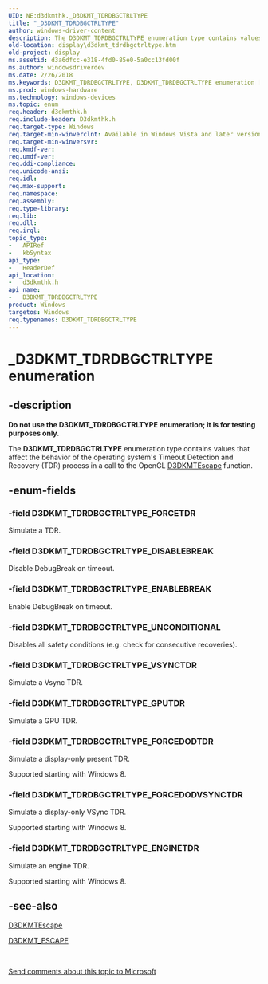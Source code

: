 ```yaml
---
UID: NE:d3dkmthk._D3DKMT_TDRDBGCTRLTYPE
title: "_D3DKMT_TDRDBGCTRLTYPE"
author: windows-driver-content
description: The D3DKMT_TDRDBGCTRLTYPE enumeration type contains values that affect the behavior of the operating system's Timeout Detection and Recovery (TDR) process in a call to the OpenGL D3DKMTEscape function.
old-location: display\d3dkmt_tdrdbgctrltype.htm
old-project: display
ms.assetid: d3a6dfcc-e318-4fd0-85e0-5a0cc13fd00f
ms.author: windowsdriverdev
ms.date: 2/26/2018
ms.keywords: D3DKMT_TDRDBGCTRLTYPE, D3DKMT_TDRDBGCTRLTYPE enumeration [Display Devices], D3DKMT_TDRDBGCTRLTYPE_DISABLEBREAK, D3DKMT_TDRDBGCTRLTYPE_ENABLEBREAK, D3DKMT_TDRDBGCTRLTYPE_ENGINETDR, D3DKMT_TDRDBGCTRLTYPE_FORCEDODTDR, D3DKMT_TDRDBGCTRLTYPE_FORCEDODVSYNCTDR, D3DKMT_TDRDBGCTRLTYPE_FORCETDR, D3DKMT_TDRDBGCTRLTYPE_GPUTDR, D3DKMT_TDRDBGCTRLTYPE_UNCONDITIONAL, D3DKMT_TDRDBGCTRLTYPE_VSYNCTDR, OpenGL_Structs_7c8128ed-aa43-4943-bc1f-948da6163316.xml, _D3DKMT_TDRDBGCTRLTYPE, d3dkmthk/D3DKMT_TDRDBGCTRLTYPE, d3dkmthk/D3DKMT_TDRDBGCTRLTYPE_DISABLEBREAK, d3dkmthk/D3DKMT_TDRDBGCTRLTYPE_ENABLEBREAK, d3dkmthk/D3DKMT_TDRDBGCTRLTYPE_ENGINETDR, d3dkmthk/D3DKMT_TDRDBGCTRLTYPE_FORCEDODTDR, d3dkmthk/D3DKMT_TDRDBGCTRLTYPE_FORCEDODVSYNCTDR, d3dkmthk/D3DKMT_TDRDBGCTRLTYPE_FORCETDR, d3dkmthk/D3DKMT_TDRDBGCTRLTYPE_GPUTDR, d3dkmthk/D3DKMT_TDRDBGCTRLTYPE_UNCONDITIONAL, d3dkmthk/D3DKMT_TDRDBGCTRLTYPE_VSYNCTDR, display.d3dkmt_tdrdbgctrltype
ms.prod: windows-hardware
ms.technology: windows-devices
ms.topic: enum
req.header: d3dkmthk.h
req.include-header: D3dkmthk.h
req.target-type: Windows
req.target-min-winverclnt: Available in Windows Vista and later versions of the Windows operating systems.
req.target-min-winversvr: 
req.kmdf-ver: 
req.umdf-ver: 
req.ddi-compliance: 
req.unicode-ansi: 
req.idl: 
req.max-support: 
req.namespace: 
req.assembly: 
req.type-library: 
req.lib: 
req.dll: 
req.irql: 
topic_type:
-	APIRef
-	kbSyntax
api_type:
-	HeaderDef
api_location:
-	d3dkmthk.h
api_name:
-	D3DKMT_TDRDBGCTRLTYPE
product: Windows
targetos: Windows
req.typenames: D3DKMT_TDRDBGCTRLTYPE
---
```


# _D3DKMT_TDRDBGCTRLTYPE enumeration


## -description


<b>Do not use the D3DKMT_TDRDBGCTRLTYPE enumeration; it is for testing purposes only.</b>

The <b>D3DKMT_TDRDBGCTRLTYPE</b> enumeration type contains values that affect the behavior of the operating system's Timeout Detection and Recovery (TDR) process in a call to the OpenGL <a href="https://msdn.microsoft.com/library/windows/hardware/ff546940">D3DKMTEscape</a> function.


## -enum-fields




### -field D3DKMT_TDRDBGCTRLTYPE_FORCETDR

Simulate a TDR.


### -field D3DKMT_TDRDBGCTRLTYPE_DISABLEBREAK

Disable DebugBreak on timeout.


### -field D3DKMT_TDRDBGCTRLTYPE_ENABLEBREAK

Enable DebugBreak on timeout.


### -field D3DKMT_TDRDBGCTRLTYPE_UNCONDITIONAL

Disables all safety conditions (e.g. check for consecutive recoveries).


### -field D3DKMT_TDRDBGCTRLTYPE_VSYNCTDR

Simulate a Vsync TDR.


### -field D3DKMT_TDRDBGCTRLTYPE_GPUTDR

Simulate a GPU TDR.


### -field D3DKMT_TDRDBGCTRLTYPE_FORCEDODTDR

Simulate a display-only present TDR.

Supported starting with Windows 8.


### -field D3DKMT_TDRDBGCTRLTYPE_FORCEDODVSYNCTDR

Simulate a display-only VSync TDR.

Supported starting with Windows 8.


### -field D3DKMT_TDRDBGCTRLTYPE_ENGINETDR

Simulate an engine TDR.

Supported starting with Windows 8.


## -see-also




<a href="https://msdn.microsoft.com/library/windows/hardware/ff546940">D3DKMTEscape</a>



<a href="https://msdn.microsoft.com/library/windows/hardware/ff547970">D3DKMT_ESCAPE</a>
 

 

<a href="mailto:wsddocfb@microsoft.com?subject=Documentation%20feedback [display\display]:%20D3DKMT_TDRDBGCTRLTYPE enumeration%20 RELEASE:%20(2/26/2018)&amp;body=%0A%0APRIVACY STATEMENT%0A%0AWe use your feedback to improve the documentation. We don't use your email address for any other purpose, and we'll remove your email address from our system after the issue that you're reporting is fixed. While we're working to fix this issue, we might send you an email message to ask for more info. Later, we might also send you an email message to let you know that we've addressed your feedback.%0A%0AFor more info about Microsoft's privacy policy, see http://privacy.microsoft.com/en-us/default.aspx." title="Send comments about this topic to Microsoft">Send comments about this topic to Microsoft</a>

